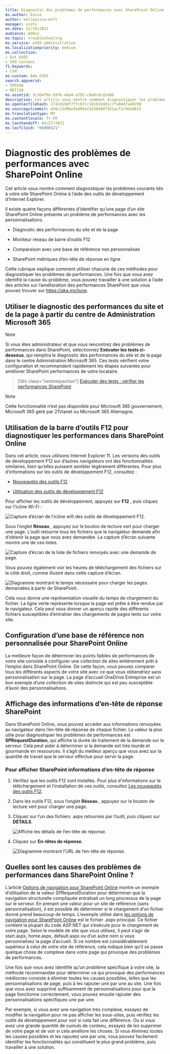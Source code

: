 ```yaml
---
title: Diagnostic des problèmes de performances avec SharePoint Online
ms.author: kvice
author: kelleyvice-msft
manager: scotv
ms.date: 11/19/2021
audience: Admin
ms.topic: troubleshooting
ms.service: o365-administration
ms.localizationpriority: medium
ms.collection:
- Ent_O365
- SPO_Content
f1.keywords:
- CSH
ms.custom: Adm_O365
search.appverid:
- SPO160
- MET150
ms.assetid: 3c364f9e-b9f6-4da4-a792-c8e8c8cd2e86
description: Cet article vous montre comment diagnostiquer les problèmes courants liés à votre site SharePoint Online à l’aide des outils de développement d’Internet Explorer.
ms.openlocfilehash: 274c819df7ffcb7cc18191bdd1c7fa0d4fa40290
ms.sourcegitcommit: e50c13d9be3ed05ecb156d497551acf2c9da9015
ms.translationtype: MT
ms.contentlocale: fr-FR
ms.lasthandoff: 04/27/2022
ms.locfileid: "65096521"
---
```

# <a name="diagnosing-performance-issues-with-sharepoint-online"></a>Diagnostic des problèmes de performances avec SharePoint Online

Cet article vous montre comment diagnostiquer les problèmes courants liés à votre site SharePoint Online à l’aide des outils de développement d’Internet Explorer.
  
Il existe quatre façons différentes d’identifier qu’une page d’un site SharePoint Online présente un problème de performances avec les personnalisations.

- Diagnostic des performances du site et de la page
  
- Moniteur réseau de barre d’outils F12

- Comparaison avec une base de référence non personnalisée

- SharePoint métriques d’en-tête de réponse en ligne

Cette rubrique explique comment utiliser chacune de ces méthodes pour diagnostiquer les problèmes de performances. Une fois que vous avez identifié la cause du problème, vous pouvez travailler à une solution à l’aide des articles sur l’amélioration des performances SharePoint que vous pouvez trouver sur https://aka.ms/tune.  

## <a name="use-the-site-and-page-performance-diagnostic-from-the-microsoft-365-admin-center"></a>Utiliser le diagnostic des performances du site et de la page à partir du centre de Administration Microsoft 365

> [!NOTE]
> Si vous êtes administrateur et que vous rencontrez des problèmes de performances dans SharePoint, sélectionnez **Exécuter les tests ci-dessous**, qui remplira le diagnostic des performances du site et de la page dans le centre Administration Microsoft 365. Ces tests vérifient votre configuration et recommandent rapidement les étapes suivantes pour améliorer SharePoint performances de votre locataire.
>> [!div class="nextstepaction"]
>> [Exécuter des tests : vérifier les performances SharePoint](https://aka.ms/PillarSiteandPagePerf)

> [!NOTE] 
> Cette fonctionnalité n’est pas disponible pour Microsoft 365 gouvernement, Microsoft 365 géré par 21Vianet ou Microsoft 365 Allemagne.
  
## <a name="using-the-f12-tool-bar-to-diagnose-performance-in-sharepoint-online"></a>Utilisation de la barre d’outils F12 pour diagnostiquer les performances dans SharePoint Online
<a name="F12ToolInfo"> </a>

Dans cet article, nous utilisons Internet Explorer 11. Les versions des outils de développement F12 sur d’autres navigateurs ont des fonctionnalités similaires, bien qu’elles puissent sembler légèrement différentes. Pour plus d’informations sur les outils de développement F12, consultez :
  
- [Nouveautés des outils F12](/previous-versions/windows/internet-explorer/ie-developer/dev-guides/bg182632(v=vs.85))

- [Utilisation des outils de développement F12](/previous-versions/windows/internet-explorer/ie-developer/samples/bg182326(v=vs.85))

Pour afficher les outils de développement, appuyez sur **F12** , puis cliquez sur l’icône Wi-Fi :
  
![Capture d’écran de l’icône wifi des outils de développement F12.](../media/27acacbb-5688-459a-aa2f-5c8c5f17b76e.png)
  
Sous l’onglet **Réseau** , appuyez sur le bouton de lecture vert pour charger une page. L’outil retourne tous les fichiers que le navigateur demande afin d’obtenir la page que vous avez demandée. La capture d’écran suivante montre une de ces listes.
  
![Capture d’écran de la liste de fichiers renvoyés avec une demande de page.](../media/247a9422-76da-4b0c-bed3-ce77b05e4560.png)
  
Vous pouvez également voir les heures de téléchargement des fichiers sur le côté droit, comme illustré dans cette capture d’écran.
  
![Diagramme montrant le temps nécessaire pour charger les pages demandées à partir de SharePoint.](../media/d71ad1fa-9018-4fae-82eb-c1838e7db0ff.png)
  
Cela vous donne une représentation visuelle du temps de chargement du fichier. La ligne verte représente lorsque la page est prête à être rendue par le navigateur. Cela peut vous donner un aperçu rapide des différents fichiers susceptibles d’entraîner des chargements de pages lents sur votre site.
  
## <a name="setting-up-a-non-customized-baseline-for-sharepoint-online"></a>Configuration d’une base de référence non personnalisée pour SharePoint Online
<a name="F12ToolInfo"> </a>

La meilleure façon de déterminer les points faibles de performances de votre site consiste à configurer une collection de sites entièrement prêt à l’emploi dans SharePoint Online. De cette façon, vous pouvez comparer tous les différents aspects de votre site avec ce que vous obtiendriez sans personnalisation sur la page. La page d’accueil OneDrive Entreprise est un bon exemple d’une collection de sites distincte qui est peu susceptible d’avoir des personnalisations.
  
## <a name="viewing-sharepoint-response-header-information"></a>Affichage des informations d’en-tête de réponse SharePoint
<a name="F12ToolInfo"> </a>

Dans SharePoint Online, vous pouvez accéder aux informations renvoyées au navigateur dans l’en-tête de réponse de chaque fichier. La valeur la plus utile pour diagnostiquer les problèmes de performances est **SPRequestDuration**, qui affiche la durée de traitement de la demande sur le serveur. Cela peut aider à déterminer si la demande est très lourde et gourmande en ressources. Il s’agit du meilleur aperçu que vous avez sur la quantité de travail que le serveur effectue pour servir la page.

### <a name="to-view-sharepoint-response-header-information"></a>Pour afficher SharePoint informations d’en-tête de réponse
  
1. Vérifiez que les outils F12 sont installés. Pour plus d’informations sur le téléchargement et l’installation de ces outils, consultez [Les nouveautés des outils F12](/previous-versions/windows/internet-explorer/ie-developer/dev-guides/bg182632(v=vs.85)).

2. Dans les outils F12, sous l’onglet **Réseau** , appuyez sur le bouton de lecture vert pour charger une page.

3. Cliquez sur l’un des fichiers .aspx retournés par l’outil, puis cliquez sur **DÉTAILS**.

    ![Affiche les détails de l’en-tête de réponse.](../media/1f8a044a-caf8-4613-be2b-7e064141ac8a.png)
  
4. Cliquez sur **En-têtes de réponse**.

    ![Diagramme montrant l’URL de l’en-tête de réponse.](../media/efc7076e-447e-447e-882a-ae3aa721e2c3.png)
  
## <a name="whats-causing-performance-issues-in-sharepoint-online"></a>Quelles sont les causes des problèmes de performances dans SharePoint Online ?
<a name="F12ToolInfo"> </a>

L’article [Options de navigation pour SharePoint Online](navigation-options-for-sharepoint-online.md) montre un exemple d’utilisation de la valeur SPRequestDuration pour déterminer que la navigation structurelle compliquée entraînait un long processus de la page sur le serveur. En prenant une valeur pour un site de référence (sans personnalisation), il est possible de déterminer si le chargement d’un fichier donné prend beaucoup de temps. L’exemple utilisé dans [les options de navigation pour SharePoint Online](navigation-options-for-sharepoint-online.md) est le fichier .aspx principal. Ce fichier contient la plupart du code ASP.NET qui s’exécute pour le chargement de votre page. Selon le modèle de site que vous utilisez, il peut s’agir de start.aspx, home.aspx, default.aspx ou d’un autre nom si vous personnalisez la page d’accueil. Si ce nombre est considérablement supérieur à celui de votre site de référence, cela indique bien qu’il se passe quelque chose de complexe dans votre page qui provoque des problèmes de performances.
  
Une fois que vous avez identifié qu’un problème spécifique à votre site, la méthode recommandée pour déterminer ce qui provoque des performances médiocres consiste à éliminer toutes les causes possibles, telles que les personnalisations de page, puis à les rajouter une par une au site. Une fois que vous avez supprimé suffisamment de personnalisations pour que la page fonctionne correctement, vous pouvez ensuite rajouter des personnalisations spécifiques une par une.
  
Par exemple, si vous avez une navigation très complexe, essayez de modifier la navigation pour ne pas afficher les sous-sites, puis vérifiez les outils de développement pour voir si cela fait une différence. Ou si vous avez une grande quantité de cumuls de contenu, essayez de les supprimer de votre page et de voir si cela améliore les choses. Si vous éliminez toutes les causes possibles et les rajoutez une par une, vous pouvez facilement identifier les fonctionnalités qui constituent le plus grand problème, puis travailler à une solution.
